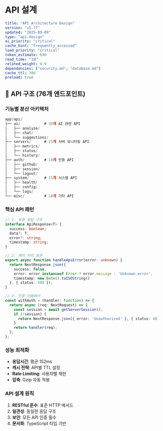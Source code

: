 # API 설계

```yaml
title: "API Architecture Design"
version: "v5.77"
updated: "2025-09-09"
type: "api-design"
ai_priority: "critical"
cache_hint: "frequently_accessed"
load_priority: "critical"
token_estimate: 690
read_time: "3분"
related_weight: 0.9
dependencies: ["security.md", "database.md"]
cache_ttl: 300
preload: true
```

## 🔌 API 구조 (76개 엔드포인트)

### 기능별 분산 아키텍처
```typescript
app/api/
├── ai/           # 30개 AI 관련 API
│   ├── analyze/
│   ├── chat/
│   └── suggestions/
├── servers/      # 25개 서버 모니터링 API
│   ├── metrics/
│   ├── status/
│   └── history/
├── auth/         # 10개 인증 API
│   ├── github/
│   ├── session/
│   └── logout/
├── system/       # 15개 시스템 API
│   ├── health/
│   ├── config/
│   └── logs/
└── misc/         # 10개 기타 API
```

### 핵심 API 패턴
```typescript
// 1. 표준 응답 구조
interface ApiResponse<T> {
  success: boolean;
  data?: T;
  error?: string;
  timestamp: string;
}

// 2. 에러 처리 표준
export async function handleApiError(error: unknown) {
  return NextResponse.json({
    success: false,
    error: error instanceof Error ? error.message : 'Unknown error',
    timestamp: new Date().toISOString()
  }, { status: 500 });
}

// 3. 인증 미들웨어
const withAuth = (handler: Function) => {
  return async (req: NextRequest) => {
    const session = await getServerSession();
    if (!session) {
      return NextResponse.json({ error: 'Unauthorized' }, { status: 401 });
    }
    return handler(req);
  };
};
```

### 성능 최적화
- **응답시간**: 평균 152ms
- **캐시 전략**: API별 TTL 설정
- **Rate Limiting**: 사용자별 제한
- **압축**: Gzip 자동 적용

### API 설계 원칙
1. **RESTful 준수**: 표준 HTTP 메서드
2. **일관성**: 동일한 응답 구조
3. **보안**: 모든 API 인증 필수
4. **문서화**: TypeScript 타입 기반